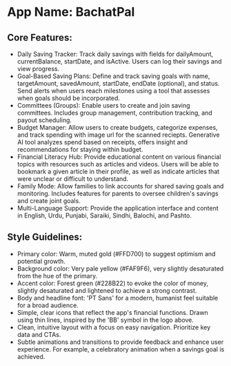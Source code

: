 # **App Name**: BachatPal

## Core Features:

- Daily Saving Tracker: Track daily savings with fields for dailyAmount, currentBalance, startDate, and isActive. Users can log their savings and view progress.
- Goal-Based Saving Plans: Define and track saving goals with name, targetAmount, savedAmount, startDate, endDate (optional), and status. Send alerts when users reach milestones using a tool that assesses when goals should be incorporated.
- Committees (Groups): Enable users to create and join saving committees. Includes group management, contribution tracking, and payout scheduling.
- Budget Manager: Allow users to create budgets, categorize expenses, and track spending with image url for the scanned reciepts. Generative AI tool analyzes spend based on receipts, offers insight and recommendations for staying within budget.
- Financial Literacy Hub: Provide educational content on various financial topics with resources such as articles and videos. Users will be able to bookmark a given article in their profile, as well as indicate articles that were unclear or difficult to understand.
- Family Mode: Allow families to link accounts for shared saving goals and monitoring. Includes features for parents to oversee children's savings and create joint goals.
- Multi-Language Support: Provide the application interface and content in English, Urdu, Punjabi, Saraiki, Sindhi, Balochi, and Pashto.

## Style Guidelines:

- Primary color: Warm, muted gold (#FFD700) to suggest optimism and potential growth.
- Background color: Very pale yellow (#FAF9F6), very slightly desaturated from the hue of the primary.
- Accent color: Forest green (#228B22) to evoke the color of money, slightly desaturated and lightened to achieve a strong contrast.
- Body and headline font: 'PT Sans' for a modern, humanist feel suitable for a broad audience.
- Simple, clear icons that reflect the app's financial functions. Drawn using thin lines, inspired by the 'BB' symbol in the logo above.
- Clean, intuitive layout with a focus on easy navigation. Prioritize key data and CTAs.
- Subtle animations and transitions to provide feedback and enhance user experience. For example, a celebratory animation when a savings goal is achieved.